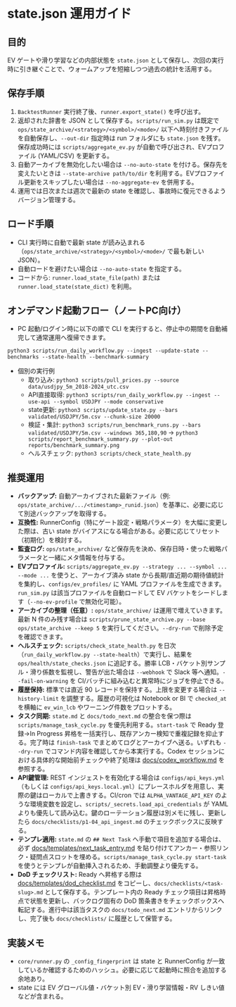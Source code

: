 # state.json 運用ガイド

## 目的
EV ゲートや滑り学習などの内部状態を `state.json` として保存し、次回の実行時に引き継ぐことで、ウォームアップを短縮しつつ過去の統計を活用する。

## 保存手順
1. `BacktestRunner` 実行終了後、`runner.export_state()` を呼び出す。
2. 返却された辞書を JSON として保存する。`scripts/run_sim.py` は既定で `ops/state_archive/<strategy>/<symbol>/<mode>/` 以下へ時刻付きファイルを自動保存し、`--out-dir` 指定時は run フォルダにも `state.json` を残す。保存成功時には `scripts/aggregate_ev.py` が自動で呼び出され、EVプロファイル (YAML/CSV) を更新する。
3. 自動アーカイブを無効化したい場合は `--no-auto-state` を付ける。保存先を変えたいときは `--state-archive path/to/dir` を利用する。EVプロファイル更新をスキップしたい場合は `--no-aggregate-ev` を併用する。
4. 運用では日次または週次で最新の state を確認し、事故時に復元できるようバージョン管理する。

## ロード手順
- CLI 実行時に自動で最新 state が読み込まれる（`ops/state_archive/<strategy>/<symbol>/<mode>/` で最も新しい JSON）。
- 自動ロードを避けたい場合は `--no-auto-state` を指定する。
- コードから: `runner.load_state_file(path)` または `runner.load_state(state_dict)` を利用。

## オンデマンド起動フロー（ノートPC向け）
- PC 起動/ログイン時に以下の順で CLI を実行すると、停止中の期間を自動補完して通常運用へ復帰できます。

```
python3 scripts/run_daily_workflow.py --ingest --update-state --benchmarks --state-health --benchmark-summary
```

- 個別の実行例
  - 取り込み: `python3 scripts/pull_prices.py --source data/usdjpy_5m_2018-2024_utc.csv`
  - API直接取得: `python3 scripts/run_daily_workflow.py --ingest --use-api --symbol USDJPY --mode conservative`
  - state更新: `python3 scripts/update_state.py --bars validated/USDJPY/5m.csv --chunk-size 20000`
  - 検証・集計: `python3 scripts/run_benchmark_runs.py --bars validated/USDJPY/5m.csv --windows 365,180,90` → `python3 scripts/report_benchmark_summary.py --plot-out reports/benchmark_summary.png`
  - ヘルスチェック: `python3 scripts/check_state_health.py`

## 推奨運用
- **バックアップ:** 自動アーカイブされた最新ファイル（例: `ops/state_archive/.../<timestamp>_runid.json`）を基準に、必要に応じて別途バックアップを取得する。
- **互換性:** RunnerConfig（特にゲート設定・戦略パラメータ）を大幅に変更した際は、古い state がバイアスになる場合がある。必要に応じてリセット（初期化）を検討する。
- **監査ログ:** `ops/state_archive/` など保存先を決め、保存日時・使った戦略パラメータと一緒にメタ情報を付与する。
- **EVプロファイル:** `scripts/aggregate_ev.py --strategy ... --symbol ... --mode ...` を使うと、アーカイブ済み state から長期/直近期の期待値統計を集約し、`configs/ev_profiles/` に YAML プロファイルを生成できます。`run_sim.py` は該当プロファイルを自動ロードして EV バケットをシードします（`--no-ev-profile` で無効化可能）。
- **アーカイブの整理（任意）:** `ops/state_archive/` は運用で増えていきます。最新 N 件のみ残す場合は `scripts/prune_state_archive.py --base ops/state_archive --keep 5` を実行してください。`--dry-run` で削除予定を確認できます。
- **ヘルスチェック:** `scripts/check_state_health.py` を日次（`run_daily_workflow.py --state-health`）で実行し、結果を `ops/health/state_checks.json` に追記する。勝率 LCB・バケット別サンプル・滑り係数を監視し、警告が出た場合は `--webhook` で Slack 等へ通知。`--fail-on-warning` を CI/バッチに組み込むと異常時にジョブを停止できる。
- **履歴保持:** 標準では直近 90 レコードを保持する。上限を変更する場合は `--history-limit` を調整する。履歴の可視化は Notebook or BI で `checked_at` を横軸に `ev_win_lcb` やワーニング件数をプロットする。
- **タスク同期:** `state.md` と `docs/todo_next.md` の整合を保つ際は `scripts/manage_task_cycle.py` を優先利用する。`start-task` で Ready 登録→In Progress 昇格を一括実行し、既存アンカー検知で重複記録を抑止する。完了時は `finish-task` でまとめてログとアーカイブへ送る。いずれも `--dry-run` でコマンド内容を確認してから本実行する。Codex セッションにおける具体的な開始前チェックや終了処理は [docs/codex_workflow.md](codex_workflow.md) を参照する。
- **API鍵管理:** REST インジェストを有効化する場合は `configs/api_keys.yml`（もしくは `configs/api_keys.local.yml`）にプレースホルダを用意し、実際の鍵はローカルで上書きする。CI/cron では `ALPHA_VANTAGE_API_KEY` のような環境変数を設定し、`scripts/_secrets.load_api_credentials` が YAML よりも優先して読み込む。鍵のローテーション履歴は別メモに残し、更新したら `docs/checklists/p1-04_api_ingest.md` のチェックボックスに反映する。
- **テンプレ適用:** `state.md` の `## Next Task` へ手動で項目を追加する場合は、必ず [docs/templates/next_task_entry.md](templates/next_task_entry.md) を貼り付けてアンカー・参照リンク・疑問点スロットを埋める。`scripts/manage_task_cycle.py start-task` を使うとテンプレが自動挿入されるため、手動調整より優先する。
- **DoD チェックリスト:** Ready へ昇格する際は [docs/templates/dod_checklist.md](templates/dod_checklist.md) をコピーし、`docs/checklists/<task-slug>.md` として保存する。テンプレート内の Ready チェック項目は昇格時点で状態を更新し、バックログ固有の DoD 箇条書きをチェックボックスへ転記する。進行中は該当タスクの `docs/todo_next.md` エントリからリンクし、完了後も `docs/checklists/` に履歴として保管する。

## 実装メモ
- `core/runner.py` の `_config_fingerprint` は state と RunnerConfig が一致しているか確認するためのハッシュ。必要に応じて起動時に照合を追加する余地あり。
- state には EV グローバル値・バケット別 EV・滑り学習情報・RV しきい値などが含まれる。
